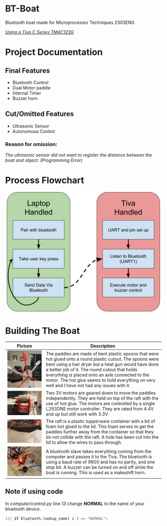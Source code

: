 # BT-Boat
Bluetooth boat made for Microprocessor Techniques 2303ENG

[*Using a Tiva C Series TM4C123G*](http://www.ti.com/tool/EK-TM4C123GXL "Product Page")
# Project Documentation
## Final Features
- Bluetooth Control
- Dual Motor paddle
- Internal Timer
- Buzzer horn
## Cut/Omitted Features 
- Ultrasonic Sensor
- Autonomous Control
### Reason for omission:
*The ultrasonic sensor did not want to register the distance between the boat and object. (Programming Error)*

# Process Flowchart
![alt text](https://github.com/tomc98/BT-Boat/blob/master/flow.JPG "Flowchart")

# Building The Boat
|                                      Picture                                      | Description                                                                                                                                                                                                                                                                                                                                                                            |
|:-----------------------------------------------------------------------------------:|------------------------------------------------------------------------------------------------------------------------------------------------------------------------------------------------------------------------------------------------------------------------------------------------------------------------------------------------------------------------------------------|
| ![alt text](https://github.com/tomc98/BT-Boat/blob/master/paddles.JPG "Paddles")    | The paddles are made of bent plastic spoons that were hot glued onto a round plastic cutout. The spoons were bent using a hair dryer but a heat gun would have done a better job of it.    The round cutout that holds everything is placed onto an axle connected to the motor.    The hot glue seems to hold everything on very well and I have not had any issues with it. |
| ![alt text](https://github.com/tomc98/BT-Boat/blob/master/motor.JPG "Motor")        |  Two 3V motors are geared down to move the paddles independently. They are held on top of the raft with the use of hot glue.   The motors are controlled by a single L293DNE motor controller. They are rated from 4.4V and up but still work with 3.3V.                                                                                                                         |
| ![alt text](https://github.com/tomc98/BT-Boat/blob/master/raft.JPG "Raft")          |  The raft is a plastic tupperware container with a bit of foam hot glued to the lid. This foam serves to get the paddles further away from the container so that they do not collide with the raft.   A hole has been cut into the lid to allow the wires to pass through.                                                                                                    |
| ![alt text](https://github.com/tomc98/BT-Boat/blob/master/internal.JPG "Internals") |  A bluetooth slave takes everything coming from the computer and passes it to the Tiva.  The bluetooth is using a baud rate of 9600 and has no parity, and one stop bit.   A buzzer can be turned on and off while the boat is running. This is used as a makeshift horn.                                                                                                     |
## Note if using code
In *computer/control.py* line *13* change **NORMAL** to the name of your bluetooth device.
```python
13| if bluetooth.lookup_name( i ) == "NORMAL":
```
